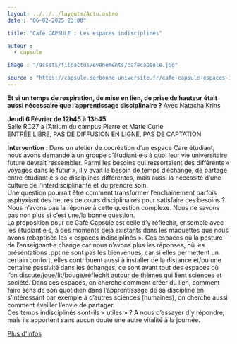 ```yaml
---
layout: ../../../layouts/Actu.astro
date : "06-02-2025 23:00"

title: "Café CAPSULE : Les espaces indisciplinés"

auteur :
  - capsule

image : "/assets/fildactus/evenements/cafecapsule.jpg"

source : "https://capsule.sorbonne-universite.fr/cafe-capsule-espaces-indisciplines/"
---
```


__Et si un temps de respiration, de mise en lien, de prise de hauteur était aussi nécessaire que l’apprentissage disciplinaire ?__ Avec Natacha Krins

__Jeudi 6 Février de 12h45 à 13h45__  
Salle RC27 à l’Atrium du campus Pierre et Marie Curie  
ENTRÉE LIBRE, PAS DE DIFFUSION EN LIGNE, PAS DE CAPTATION

__Intervention :__
Dans un atelier de cocréation d’un espace Care étudiant, nous avons demandé à un groupe d’étudiant·e·s à quoi leur vie universitaire future devrait ressembler. Parmi les besoins qui ressortaient des différents « voyages dans le futur », il y avait le besoin de temps d’échange, de partage entre étudiant·e·s de disciplines différentes, mais aussi la nécessité d’une culture de l’interdisciplinarité et du prendre soin.  
Une question pourrait être comment transformer l’enchainement parfois asphyxiant des heures de cours disciplinaires pour satisfaire ces besoins ? Nous n’avons pas la réponse à cette question complexe. Nous ne savons pas non plus si c’est une/la bonne question.  
La proposition pour ce Café Capsule est celle d’y réfléchir, ensemble avec les étudiant·e·s, à des moments déjà existants dans les maquettes que nous avons rebaptisés les « espaces indisciplinés ». Ces espaces où la posture de l’enseignant·e change car nous n’avons plus les réponses, où les présentations .ppt ne sont pas les bienvenues, car si elles permettent un certain confort, elles contribuent aussi à installer de la distance et/ou une certaine passivité dans les échanges, ce sont avant tout des espaces où l’on discute/joue/lit/bouge/réfléchit autour de thèmes qui lient sciences et société. Dans ces espaces, on cherche comment créer du lien, comment faire sens de son quotidien dans l’apprentissage de sa discipline en s’intéressant par exemple à d’autres sciences (humaines), on cherche aussi comment éveiller l’envie de partager.  
Ces temps indisciplinés sont-ils « utiles » ? A nous d’essayer d’y répondre, mais ils apportent sans aucun doute une autre vitalité à la journée.

[Plus d'Infos](https://capsule.sorbonne-universite.fr/cafe-capsule-espaces-indisciplines/)